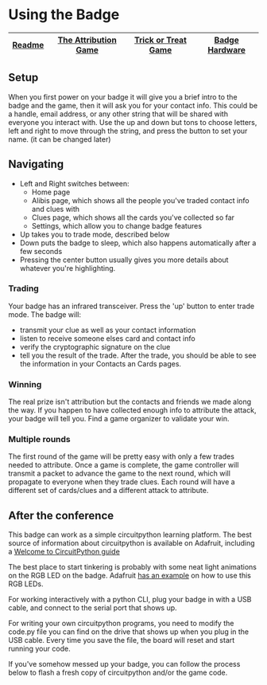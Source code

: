 # Using the Badge

| [Readme](/) | [The Attribution Game](/attribution) | [Trick or Treat Game](/trickortreat) | [Badge Hardware](/hardware) |
| ----------- | ------------------------------------ | ------------------------------------ | --------------------------- |


## Setup

When you first power on your badge it will give you a brief intro to
the badge and the game, then it will ask you for your contact info.
This could be a handle, email address, or any other string that will
be shared with everyone you interact with. Use the up and down but
tons to choose letters, left and right to move through the string,
and press the button to set your name. (it can be changed later)

## Navigating

- Left and Right switches between:
  - Home page
  - Alibis page, which shows all the people you've traded contact info and clues with
  - Clues page, which shows all the cards you've collected so far
  - Settings, which allow you to change badge features
- Up takes you to trade mode, described below
- Down puts the badge to sleep, which also happens automatically after a few
   seconds
- Pressing the center button usually gives you more details about whatever you're highlighting.

### Trading

Your badge has an infrared transceiver. Press the 'up' button to enter trade mode.
The badge will:

- transmit your clue as well as your contact information
- listen to receive someone elses card and contact info
- verify the cryptographic signature on the clue
- tell you the result of the trade.
  After the trade, you should be able to see the information in your Contacts an
  Cards pages.

### Winning

The real prize isn't attribution but the contacts and friends we made along the way.
If you happen to have collected enough info to attribute the attack, your badge will
tell you. Find a game organizer to validate your win.

### Multiple rounds

The first round of the game will be pretty easy with only a few trades needed to
attribute. Once a game is complete, the game controller will transmit a packet to
advance the game to the next round, which will propagate to everyone when they
trade clues. Each round will have a different set of cards/clues and a different
attack to attribute.

## After the conference

This badge can work as a simple circuitpython learning platform. The best source
of information about circuitpython is available on Adafruit, including a [Welcome
to CircuitPython guide](https://learn.adafruit.com/welcome-to-circuitpython/overview)

The best place to start tinkering is probably with some neat light animations on
the RGB LED on the badge. Adafruit
[has an example](https://github.com/adafruit/Adafruit_Learning_System_Guides/blob/main/Welcome_to_CircuitPython/code.py)
on how to use this RGB LEDs.

For working interactively with a python CLI, plug your badge in with a USB cable,
and connect to the serial port that shows up.

For writing your own circuitpython programs, you need to modify the code.py
file you can find on the drive that shows up when you plug in the USB cable.
Every time you save the file, the board will reset and start running your code.

If you've somehow messed up your badge, you can follow the process below to
flash a fresh copy of circuitpython and/or the game code.

